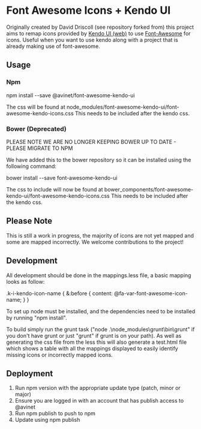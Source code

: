 Font Awesome Icons + Kendo UI
=============================

Originally created by David Driscoll (see repository forked from) this project aims to remap icons provided by [Kendo UI (web)](http://www.kendoui.com/) to use [Font-Awesome](http://fontawesome.io/) for icons. Useful when you want to use kendo along with a project that is already making use of font-awesome.

Usage
-----

### Npm
npm install --save @avinet/font-awesome-kendo-ui

The css will be found at node_modules/font-awesome-kendo-ui/font-awesome-kendo-icons.css
This needs to be included after the kendo css.

### Bower (Deprecated)
PLEASE NOTE WE ARE NO LONGER KEEPING BOWER UP TO DATE - PLEASE MIGRATE TO NPM

We have added this to the bower repository so it can be installed using the following command:

bower install --save font-awesome-kendo-ui

The css to include will now be found at bower_components/font-awesome-kendo-ui/font-awesome-kendo-icons.css
This needs to be included after the kendo css.

Please Note
-----------
This is still a work in progress, the majority of icons are not yet mapped and some are mapped incorrectly. We welcome contributions to the project!

Development
-----------
All development should be done in the mappings.less file, a basic mapping looks as follow:

.k-i-kendo-icon-name {
    &:before {
        content: @fa-var-font-awesome-icon-name;
    }
}

To set up node must be installed, and the dependencies need to be installed by running "npm install".

To build simply run the grunt task ("node .\node_modules\grunt\bin\grunt" if you don't have grunt or just "grunt" if grunt is on your path).
As well as generating the css file from the less this will also generate a test.html file which shows a table with all the mappings displayed to easily identify missing icons or incorrectly mapped icons.

Deployment
----------
 1. Run npm version with the appropriate update type (patch, minor or major)
 2. Ensure you are logged in with an account that has publish access to @avinet
 3. Run npm publish to push to npm
 4. Update using npm publish
